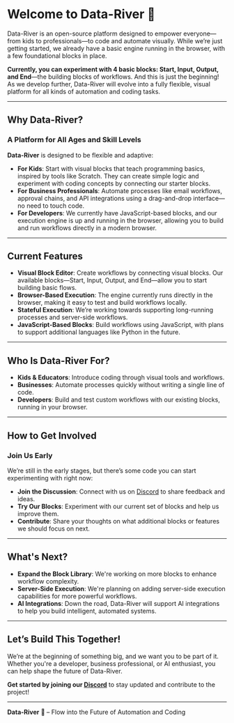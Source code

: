 # Welcome to Data-River 🌊

Data-River is an open-source platform designed to empower everyone—from kids to professionals—to code and automate visually. While we’re just getting started, we already have a basic engine running in the browser, with a few foundational blocks in place.

**Currently, you can experiment with 4 basic blocks: Start, Input, Output, and End**—the building blocks of workflows. And this is just the beginning! As we develop further, Data-River will evolve into a fully flexible, visual platform for all kinds of automation and coding tasks.

---

## Why Data-River?

### A Platform for All Ages and Skill Levels

**Data-River** is designed to be flexible and adaptive:

- **For Kids**: Start with visual blocks that teach programming basics, inspired by tools like Scratch. They can create simple logic and experiment with coding concepts by connecting our starter blocks.
- **For Business Professionals**: Automate processes like email workflows, approval chains, and API integrations using a drag-and-drop interface—no need to touch code.
- **For Developers**: We currently have JavaScript-based blocks, and our execution engine is up and running in the browser, allowing you to build and run workflows directly in a modern browser.

---

## Current Features

- **Visual Block Editor**: Create workflows by connecting visual blocks. Our available blocks—Start, Input, Output, and End—allow you to start building basic flows.
- **Browser-Based Execution**: The engine currently runs directly in the browser, making it easy to test and build workflows locally.
- **Stateful Execution**: We’re working towards supporting long-running processes and server-side workflows.
- **JavaScript-Based Blocks**: Build workflows using JavaScript, with plans to support additional languages like Python in the future.

---

## Who Is Data-River For?

- **Kids & Educators**: Introduce coding through visual tools and workflows.
- **Businesses**: Automate processes quickly without writing a single line of code.
- **Developers**: Build and test custom workflows with our existing blocks, running in your browser.

---

## How to Get Involved

### Join Us Early

We’re still in the early stages, but there’s some code you can start experimenting with right now:

- **Join the Discussion**: Connect with us on [Discord](https://discord.gg/CmEqvZQUQn) to share feedback and ideas.
- **Try Our Blocks**: Experiment with our current set of blocks and help us improve them.
- **Contribute**: Share your thoughts on what additional blocks or features we should focus on next.

---

## What's Next?

- **Expand the Block Library**: We're working on more blocks to enhance workflow complexity.
- **Server-Side Execution**: We're planning on adding server-side execution capabilities for more powerful workflows.
- **AI Integrations**: Down the road, Data-River will support AI integrations to help you build intelligent, automated systems.

---

## Let’s Build This Together!

We’re at the beginning of something big, and we want you to be part of it. Whether you're a developer, business professional, or AI enthusiast, you can help shape the future of Data-River.

**Get started by joining our [Discord](https://discord.gg/CmEqvZQUQn)** to stay updated and contribute to the project!

---

**Data-River** 🌊 – Flow into the Future of Automation and Coding
